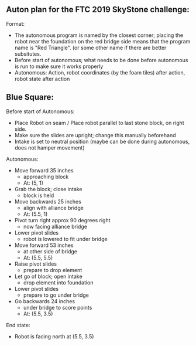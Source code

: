 ## Auton plan for the FTC 2019 SkyStone challenge:

Format:
* The autonomous program is named by the closest corner; 
placing the robot near the foundation on the red bridge side means that the program name is "Red Triangle". (or some other name if there are better subsitutes.
* Before start of autonomous; what needs to be done before autonomous is run to make sure it works properly
* Autonomous: Action, robot coordinates (by the foam tiles) after action, robot state after action

## Blue Square:

Before start of Autonomous:
* Place Robot on seam / Place robot parallel to last stone block, on right side. 
* Make sure the slides are upright; change this manually beforehand
* Intake is set to neutral position (maybe can be done during autonomous, does not hamper movement)

Autonomous:
* Move forward 35 inches
  * approaching block
  * At: (5, 1)
* Grab the block; close intake
  * block is held
* Move backwards 25 inches
  * align with alliance bridge
  * At: (5.5, 1)
* Pivot turn right approx 90 degrees right 
  * now facing alliance bridge
* Lower pivot slides 
  * robot is lowered to fit under bridge
* Move forward 53 inches
  * at other side of bridge
  * At: (5.5, 5.5)
* Raise pivot slides
  * prepare to drop element
* Let go of block; open intake
  * drop element into foundation
* Lower pivot slides
  * prepare to go under bridge
* Go backwards 24 inches
  * under bridge to score points
  * At: (5.5, 3.5)
  
End state:
* Robot is facing north at (5.5, 3.5)

